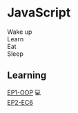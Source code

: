 # JavaScript

Wake up  
Learn  
Eat  
Sleep

## Learning
[EP1-OOP](https://github.com/Ggnie101/JavaScript/blob/64530159bb9181867a2241fdefcc67ed2780c7c5/OOP) :computer:	
[EP2-EC6](https://github.com/Ggnie101/JavaScript/blob/main/EC6)  
